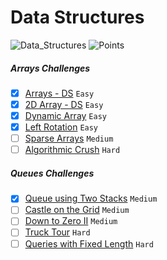 # Data Structures
![Data_Structures](https://img.shields.io/badge/Challanges-5_Complete-orange.svg) ![Points](https://img.shields.io/badge/Points-90-blue.svg)

##### Arrays Challenges
- [x] [Arrays - DS](https://www.hackerrank.com/challenges/arrays-ds) `Easy`
- [x] [2D Array - DS](https://www.hackerrank.com/challenges/2d-array) `Easy`
- [x] [Dynamic Array](https://www.hackerrank.com/challenges/dynamic-array) `Easy`
- [x] [Left Rotation](https://www.hackerrank.com/challenges/array-left-rotation) `Easy`
- [ ] [Sparse Arrays](https://www.hackerrank.com/challenges/sparse-arrays) `Medium`
- [ ] [Algorithmic Crush](https://www.hackerrank.com/challenges/crush) `Hard`

##### Queues Challenges
- [x] [Queue using Two Stacks](https://www.hackerrank.com/challenges/queue-using-two-stacks) `Medium`
- [ ] [Castle on the Grid](https://www.hackerrank.com/challenges/castle-on-the-grid) `Medium`
- [ ] [Down to Zero II](https://www.hackerrank.com/challenges/down-to-zero-ii) `Medium`
- [ ] [Truck Tour](https://www.hackerrank.com/challenges/truck-tour) `Hard`
- [ ] [Queries with Fixed Length](https://www.hackerrank.com/challenges/queries-with-fixed-length) `Hard`
